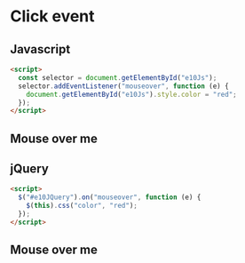 # Click event

## Javascript

```html
<script>
  const selector = document.getElementById("e10Js");
  selector.addEventListener("mouseover", function (e) {
    document.getElementById("e10Js").style.color = "red";
  });
</script>
```

<h2 id="e10Js">Mouse over me</h2>

## jQuery

```html
<script>
  $("#e10JQuery").on("mouseover", function (e) {
    $(this).css("color", "red");
  });
</script>
```

<h2 id="e10JQuery">Mouse over me</h2>
